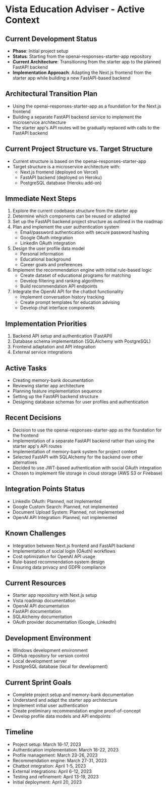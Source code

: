 # Vista Education Adviser - Active Context

## Current Development Status
- **Phase**: Initial project setup
- **Status**: Starting from the openai-responses-starter-app repository
- **Current Architecture**: Transitioning from the starter app to the planned FastAPI backend
- **Implementation Approach**: Adapting the Next.js frontend from the starter app while building a new FastAPI-based backend

## Architectural Transition Plan
- Using the openai-responses-starter-app as a foundation for the Next.js frontend
- Building a separate FastAPI backend service to implement the microservice architecture
- The starter app's API routes will be gradually replaced with calls to the FastAPI backend

## Current Project Structure vs. Target Structure
- Current structure is based on the openai-responses-starter-app
- Target structure is a microservice architecture with:
  - Next.js frontend (deployed on Vercel)
  - FastAPI backend (deployed on Heroku)
  - PostgreSQL database (Heroku add-on)

## Immediate Next Steps
1. Explore the current codebase structure from the starter app
2. Determine which components can be reused or adapted
3. Set up the FastAPI backend project structure as outlined in the roadmap
4. Plan and implement the user authentication system
   - Email/password authentication with secure password hashing
   - Google OAuth integration
   - LinkedIn OAuth integration
5. Design the user profile data model
   - Personal information
   - Educational background
   - Career goals and preferences
6. Implement the recommendation engine with initial rule-based logic
   - Create dataset of educational programs for matching
   - Develop filtering and ranking algorithms
   - Build recommendation API endpoints
7. Integrate the OpenAI API for the chatbot functionality
   - Implement conversation history tracking
   - Create prompt templates for education advising
   - Develop chat interface components

## Implementation Priorities
1. Backend API setup and authentication (FastAPI)
2. Database schema implementation (SQLAlchemy with PostgreSQL)
3. Frontend adaptation and API integration
4. External service integrations

## Active Tasks
- Creating memory-bank documentation
- Reviewing starter app architecture
- Planning feature implementation sequence
- Setting up the FastAPI backend structure
- Designing database schemas for user profiles and authentication

## Recent Decisions
- Decision to use the openai-responses-starter-app as the foundation for the frontend
- Implementation of a separate FastAPI backend rather than using the starter app's API routes
- Implementation of memory-bank system for project context
- Selected FastAPI with SQLAlchemy for the backend over other alternatives
- Decided to use JWT-based authentication with social OAuth integration
- Chosen to implement file storage in cloud storage (AWS S3 or Firebase)

## Integration Points Status
- LinkedIn OAuth: Planned, not implemented
- Google Custom Search: Planned, not implemented
- Document Upload System: Planned, not implemented
- OpenAI API Integration: Planned, not implemented

## Known Challenges
- Integration between Next.js frontend and FastAPI backend
- Implementation of social login (OAuth) workflows
- Cost optimization for OpenAI API usage
- Rule-based recommendation system design
- Ensuring data privacy and GDPR compliance

## Current Resources
- Starter app repository with Next.js setup
- Vista roadmap documentation
- OpenAI API documentation
- FastAPI documentation
- SQLAlchemy documentation
- OAuth provider documentation (Google, LinkedIn)

## Development Environment
- Windows development environment
- GitHub repository for version control
- Local development server
- PostgreSQL database (local for development)

## Current Sprint Goals
- Complete project setup and memory-bank documentation
- Understand and adapt the starter app architecture
- Implement initial user authentication
- Create preliminary recommendation engine proof-of-concept
- Develop profile data models and API endpoints

## Timeline
- Project setup: March 16-17, 2023
- Authentication implementation: March 18-22, 2023
- Profile management: March 23-26, 2023
- Recommendation engine: March 27-31, 2023
- Chatbot integration: April 1-5, 2023
- External integrations: April 6-12, 2023
- Testing and refinement: April 13-19, 2023
- Initial deployment: April 20, 2023
